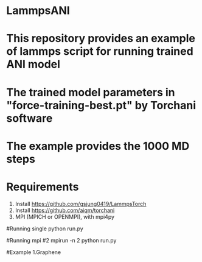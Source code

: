 # LammpsANI
# This repository provides an example of lammps script for running trained ANI model
# The trained model parameters in "force-training-best.pt" by Torchani software
# The example provides the 1000 MD steps

# Requirements
1. Install https://github.com/gsjung0419/LammpsTorch
2. Install https://github.com/aiqm/torchani
3. MPI (MPICH or OPENMPI), with mpi4py


#Running single
python run.py

#Running mpi #2
mpirun -n 2 python run.py

#Example
1.Graphene

